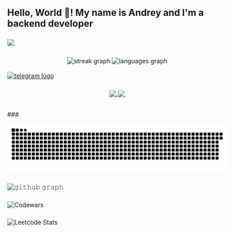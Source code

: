 <h2 align="left">Hello, World 👋! My name is Andrey and I'm a backend developer</h2>

###

![](https://github.com/mnovouralsk/mnovouralsk/blob/main/output/mr_robot_header.jpg)

###

<div align="center">
  <img src="https://streak-stats.demolab.com?user=mnovouralsk&locale=en&mode=daily&theme=dracula&hide_border=false&border_radius=5" height="150" alt="streak graph"  />
  <img src="https://github-readme-stats.vercel.app/api/top-langs?username=mnovouralsk&locale=en&hide_title=false&layout=compact&card_width=320&langs_count=5&theme=dracula&hide_border=false" height="150" alt="languages graph"  />
</div>



<div align="left">
  <br>
  <a href="https://t.me/mnovouralsk" target="_blank">
    <img src="https://img.shields.io/static/v1?message=Telegram&logo=telegram&label=&color=2CA5E0&logoColor=white&labelColor=&style=for-the-badge" height="35" alt="telegram logo"  />
  </a>
</div>


###
<p align="center">
  <a href="https://github.com/mnovouralsk">
    <img align="center" src="https://github-readme-stats.vercel.app/api?username=mnovouralsk&show_icons=true&hide_border=true&title_color=94b4a4&amp&icon_color=FFFFFF&amp&text_color=FFFFFF&amp&bg_color=000000&count_private=true&include_all_commits=true"/>
  </a>
  <a href="https://github.com/mnovouralsk">
    <img align="center" height="195px" src="https://github-readme-stats.vercel.app/api/top-langs/?username=mnovouralsk&text_color=FFFFFF&bg_color=000000&title_color=94b4a4&langs_count=15&layout=compact&hide_border=true" />
  </a>
</p>
</details>
<br>
###

<br clear="both">

![snake](output/snake.svg)

###
![𝚐𝚒𝚝𝚑𝚞𝚋 𝚐𝚛𝚊𝚙𝚑](https://github-readme-activity-graph.vercel.app/graph?username=mnovouralsk&theme=react-dark&hide_border=true&area=true)
###
![Codewars](https://github.r2v.ch/codewars?user=neohrenimyj&name=true&top_languages=true&stroke=%23b362ff&theme=purple_dark)

###
![Leetcode Stats](https://leetcard.jacoblin.cool/mnovouralsk?ext=heatmap)
